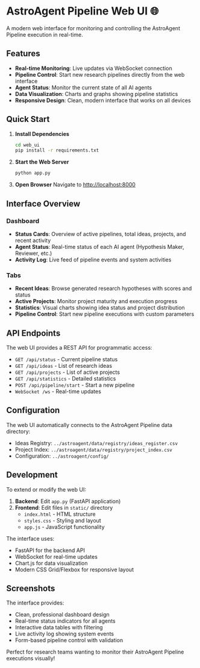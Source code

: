 # AstroAgent Pipeline Web UI 🌐

A modern web interface for monitoring and controlling the AstroAgent Pipeline execution in real-time.

## Features

- **Real-time Monitoring**: Live updates via WebSocket connection
- **Pipeline Control**: Start new research pipelines directly from the web interface
- **Agent Status**: Monitor the current state of all AI agents
- **Data Visualization**: Charts and graphs showing pipeline statistics
- **Responsive Design**: Clean, modern interface that works on all devices

## Quick Start

1. **Install Dependencies**
   ```bash
   cd web_ui
   pip install -r requirements.txt
   ```

2. **Start the Web Server**
   ```bash
   python app.py
   ```

3. **Open Browser**
   Navigate to [http://localhost:8000](http://localhost:8000)

## Interface Overview

### Dashboard
- **Status Cards**: Overview of active pipelines, total ideas, projects, and recent activity
- **Agent Status**: Real-time status of each AI agent (Hypothesis Maker, Reviewer, etc.)
- **Activity Log**: Live feed of pipeline events and system activities

### Tabs
- **Recent Ideas**: Browse generated research hypotheses with scores and status
- **Active Projects**: Monitor project maturity and execution progress  
- **Statistics**: Visual charts showing idea status and project distribution
- **Pipeline Control**: Start new pipeline executions with custom parameters

## API Endpoints

The web UI provides a REST API for programmatic access:

- `GET /api/status` - Current pipeline status
- `GET /api/ideas` - List of research ideas
- `GET /api/projects` - List of active projects
- `GET /api/statistics` - Detailed statistics
- `POST /api/pipeline/start` - Start a new pipeline
- `WebSocket /ws` - Real-time updates

## Configuration

The web UI automatically connects to the AstroAgent Pipeline data directory:
- Ideas Registry: `../astroagent/data/registry/ideas_register.csv`
- Project Index: `../astroagent/data/registry/project_index.csv`
- Configuration: `../astroagent/config/`

## Development

To extend or modify the web UI:

1. **Backend**: Edit `app.py` (FastAPI application)
2. **Frontend**: Edit files in `static/` directory
   - `index.html` - HTML structure
   - `styles.css` - Styling and layout
   - `app.js` - JavaScript functionality

The interface uses:
- FastAPI for the backend API
- WebSocket for real-time updates
- Chart.js for data visualization
- Modern CSS Grid/Flexbox for responsive layout

## Screenshots

The interface provides:
- Clean, professional dashboard design
- Real-time status indicators for all agents
- Interactive data tables with filtering
- Live activity log showing system events
- Form-based pipeline control with validation

Perfect for research teams wanting to monitor their AstroAgent Pipeline executions visually!
